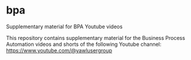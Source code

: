 # bpa
Supplementary material for BPA Youtube videos

This repository contains supplementary material for the Business Process Automation videos and shorts of the following Youtube channel: https://www.youtube.com/@yawlusergroup
